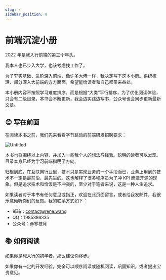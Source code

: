 ```yaml
---
slug: /
sidebar_position: 0
---
```


# 前端沉淀小册

2022 年是我入行前端的第三个年头。

我本人也已步入大学，也该考虑找工作了。

为了夯实基础、进阶深入前端，像许多大佬一样，我决定写下这本小册。系统梳理、部分深入大前端的方方面面，希望能给读者和自己都带来益处。

本小册内容不按照学习难度排序，而是根据“大类”平行排序，为了优化阅读体验，只会有二级目录。本书会不断更新，我会边实践边写书，公众号也会同步更新最新文章。

## 😊 写在前面

在阅读本书之前，我们先来看看字节跳动的前端研发招聘要求：

![Untitled](/images/Bytedance-Requiresition.png)

本书也将围绕以上内容，并加入一些我个人的想法与经验。聪明的读者可以发现，目录本身已经为学习前端指明了方向。

归根到底，在互联网行业里，技术只是实现业务的一个手段而已，业务上用到的技术不一定是最前沿、最先进的。这也解释了很多程序员为了冲 KPI 而做开源的现象。但是追求技术和恰饭是不冲突的，至少对于笔者来说，这是一种人生追求。

如果读者对于本书有任何意见或指正，欢迎在此页面留言，或者给我发邮件，我很乐意倾听你们的反馈。我的联系方式如下：

- 邮箱：contact@rene.wang
- QQ：1985386335
- 公众号：@寒枝月

## 📚 如何阅读

如果你是想入行的初学者，那么建议你移步。

如果你有一定的开发经验，完全可以顺序阅读或随机阅读，巩固知识，或者提出宝贵意见。

